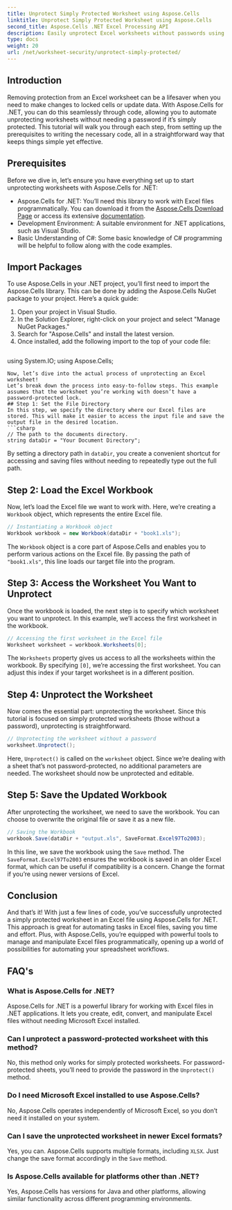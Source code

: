 ```yaml
---
title: Unprotect Simply Protected Worksheet using Aspose.Cells
linktitle: Unprotect Simply Protected Worksheet using Aspose.Cells
second_title: Aspose.Cells .NET Excel Processing API
description: Easily unprotect Excel worksheets without passwords using Aspose.Cells for .NET. Learn setup, code steps, and save output seamlessly.
type: docs
weight: 20
url: /net/worksheet-security/unprotect-simply-protected/
---
```

## Introduction
Removing protection from an Excel worksheet can be a lifesaver when you need to make changes to locked cells or update data. With Aspose.Cells for .NET, you can do this seamlessly through code, allowing you to automate unprotecting worksheets without needing a password if it’s simply protected. This tutorial will walk you through each step, from setting up the prerequisites to writing the necessary code, all in a straightforward way that keeps things simple yet effective.
## Prerequisites
Before we dive in, let’s ensure you have everything set up to start unprotecting worksheets with Aspose.Cells for .NET:
- Aspose.Cells for .NET: You’ll need this library to work with Excel files programmatically. You can download it from the [Aspose.Cells Download Page](https://releases.aspose.com/cells/net/) or access its extensive [documentation](https://reference.aspose.com/cells/net/).
- Development Environment: A suitable environment for .NET applications, such as Visual Studio.
- Basic Understanding of C#: Some basic knowledge of C# programming will be helpful to follow along with the code examples.
## Import Packages
To use Aspose.Cells in your .NET project, you’ll first need to import the Aspose.Cells library. This can be done by adding the Aspose.Cells NuGet package to your project. Here’s a quick guide:
1. Open your project in Visual Studio.
2. In the Solution Explorer, right-click on your project and select "Manage NuGet Packages."
3. Search for "Aspose.Cells" and install the latest version.
4. Once installed, add the following import to the top of your code file:
   ```csharp
using System.IO;
using Aspose.Cells;
```
Now, let’s dive into the actual process of unprotecting an Excel worksheet!
Let’s break down the process into easy-to-follow steps. This example assumes that the worksheet you’re working with doesn’t have a password-protected lock.
## Step 1: Set the File Directory
In this step, we specify the directory where our Excel files are stored. This will make it easier to access the input file and save the output file in the desired location.
```csharp
// The path to the documents directory.
string dataDir = "Your Document Directory";
```
By setting a directory path in `dataDir`, you create a convenient shortcut for accessing and saving files without needing to repeatedly type out the full path.
## Step 2: Load the Excel Workbook
Now, let’s load the Excel file we want to work with. Here, we’re creating a `Workbook` object, which represents the entire Excel file.
```csharp
// Instantiating a Workbook object
Workbook workbook = new Workbook(dataDir + "book1.xls");
   ```
The `Workbook` object is a core part of Aspose.Cells and enables you to perform various actions on the Excel file. By passing the path of `"book1.xls"`, this line loads our target file into the program.
## Step 3: Access the Worksheet You Want to Unprotect
Once the workbook is loaded, the next step is to specify which worksheet you want to unprotect. In this example, we’ll access the first worksheet in the workbook.
```csharp
// Accessing the first worksheet in the Excel file
Worksheet worksheet = workbook.Worksheets[0];
```
The `Worksheets` property gives us access to all the worksheets within the workbook. By specifying `[0]`, we’re accessing the first worksheet. You can adjust this index if your target worksheet is in a different position.
## Step 4: Unprotect the Worksheet
Now comes the essential part: unprotecting the worksheet. Since this tutorial is focused on simply protected worksheets (those without a password), unprotecting is straightforward.
```csharp
// Unprotecting the worksheet without a password
worksheet.Unprotect();
```
Here, `Unprotect()` is called on the `worksheet` object. Since we’re dealing with a sheet that’s not password-protected, no additional parameters are needed. The worksheet should now be unprotected and editable.
## Step 5: Save the Updated Workbook
After unprotecting the worksheet, we need to save the workbook. You can choose to overwrite the original file or save it as a new file.
```csharp
// Saving the Workbook
workbook.Save(dataDir + "output.xls", SaveFormat.Excel97To2003);
```
In this line, we save the workbook using the `Save` method. The `SaveFormat.Excel97To2003` ensures the workbook is saved in an older Excel format, which can be useful if compatibility is a concern. Change the format if you’re using newer versions of Excel.
## Conclusion
And that’s it! With just a few lines of code, you’ve successfully unprotected a simply protected worksheet in an Excel file using Aspose.Cells for .NET. This approach is great for automating tasks in Excel files, saving you time and effort. Plus, with Aspose.Cells, you’re equipped with powerful tools to manage and manipulate Excel files programmatically, opening up a world of possibilities for automating your spreadsheet workflows.
## FAQ's
### What is Aspose.Cells for .NET?
Aspose.Cells for .NET is a powerful library for working with Excel files in .NET applications. It lets you create, edit, convert, and manipulate Excel files without needing Microsoft Excel installed.
### Can I unprotect a password-protected worksheet with this method?
No, this method only works for simply protected worksheets. For password-protected sheets, you’ll need to provide the password in the `Unprotect()` method.
### Do I need Microsoft Excel installed to use Aspose.Cells?
No, Aspose.Cells operates independently of Microsoft Excel, so you don’t need it installed on your system.
### Can I save the unprotected worksheet in newer Excel formats?
Yes, you can. Aspose.Cells supports multiple formats, including `XLSX`. Just change the save format accordingly in the `Save` method.
### Is Aspose.Cells available for platforms other than .NET?
Yes, Aspose.Cells has versions for Java and other platforms, allowing similar functionality across different programming environments.

